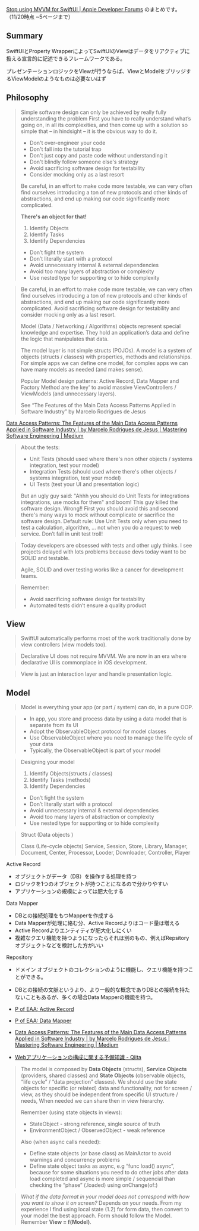 [Stop using MVVM for SwiftUI | Apple Developer Forums](https://developer.apple.com/forums/thread/699003?page=1) のまとめです。（11/20時点 ~5ページまで）

## Summary

SwiftUIとProperty WrapperによってSwiftUIのViewはデータをリアクティブに扱える宣言的に記述できるフレームワークである。

プレゼンテーションロジックをViewが行うならば、ViewとModelをブリッジするViewModelのようなものは必要ないはず

## Philosophy

> Simple software design can only be achieved by really fully understanding the problem First you have to really understand what’s going on, in all its complexities, and then come up with a solution so simple that – in hindsight – it is the obvious way to do it.
>
> - Don't over-engineer your code
> - Don't fall into the tutorial trap
> - Don't just copy and paste code without understanding it
> - Don't blindly follow someone else's strategy
> - Avoid sacrificing software design for testability
> - Consider mocking only as a last resort
>
> Be careful, in an effort to make code more testable, we can very often find ourselves introducing a ton of new protocols and other kinds of abstractions, and end up making our code significantly more complicated.
>
> **There's an object for that!**
>
> 1. Identify Objects
> 2. Identify Tasks
> 3. Identify Dependencies
>
> - Don’t fight the system
> - Don’t literally start with a protocol
> - Avoid unnecessary internal & external dependencies
> - Avoid too many layers of abstraction or complexity
> - Use nested type for supporting or to hide complexity

> Be careful, in an effort to make code more testable, we can very often find ourselves introducing a ton of new protocols and other kinds of abstractions, and end up making our code significantly more complicated. Avoid sacrificing software design for testability and consider mocking only as a last resort.
>
> Model (Data / Networking / Algorithms) objects represent special knowledge and expertise. They hold an application’s data and define the logic that manipulates that data.
>
> The model layer is not simple structs (POJOs). A model is a system of objects (structs / classes) with properties, methods and relationships. For simple apps we can define one model, for complex apps we can have many models as needed (and makes sense).
>
> Popular Model design patterns: Active Record, Data Mapper and Factory Method are the key' to avoid massive ViewControllers / ViewModels (and unnecessary layers).
>
> See “The Features of the Main Data Access Patterns Applied in Software Industry” by Marcelo Rodrigues de Jesus

[Data Access Patterns: The Features of the Main Data Access Patterns Applied in Software Industry | by Marcelo Rodrigues de Jesus | Mastering Software Engineering | Medium](https://medium.com/mastering-software-engineering/data-access-patterns-the-features-of-the-main-data-access-patterns-applied-in-software-industry-6eff86906b4e)

> About the tests:
>
> - Unit Tests (should used where there's non other objects / systems integration, test your model)
> - Integration Tests (should used where there's other objects / systems integration, test your model)
> - UI Tests (test your UI and presentation logic)
>
> But an ugly guy said: "Ahhh you should do Unit Tests for integrations integrations, use mocks for them" and boom! This guy killed the software design. Wrong!! First you should avoid this and second there's many ways to mock without complicate or sacrifice the software design. Default rule: Use Unit Tests only when you need to test a calculation, algorithm, ... not when you do a request to web service. Don’t fall in unit test troll!

> Today developers are obsessed with tests and other ugly thinks. I see projects delayed with lots problems because devs today want to be SOLID and testable.
>
> Agile, SOLID and over testing works like a cancer for development teams.

> Remember:
>
> - Avoid sacrificing software design for testability
> - Automated tests didn’t ensure a quality product

## View

> SwiftUI automatically performs most of the work traditionally done by view controllers (view models too).

> Declarative UI does not require MVVM. We are now in an era where declarative UI is commonplace in iOS development.

> View is just an interaction layer and handle presentation logic.

## Model

> Model is everything your app (or part / system) can do, in a pure OOP.

> - In app, you store and process data by using a data model that is separate from its UI
> - Adopt the ObservableObject protocol for model classes
> - Use ObservableObject where you need to manage the life cycle of your data
> - Typically, the ObservableObject is part of your model

> Designing your model
>
> 1. Identify Objects(structs / classes)
> 2. Identify Tasks (methods)
> 3. Identify Dependencies
>
> - Don’t fight the system
> - Don’t literally start with a protocol
> - Avoid unnecessary internal & external dependencies
> - Avoid too many layers of abstraction or complexity
> - Use nested type for supporting or to hide complexity

> Struct (Data objects )
>
> Class (Life-cycle objects)
> Service, Session, Store, Library, Manager, Document, Center, Processor, Looder, Downloader, Controller, Player

Active Record

* オブジェクトがデータ（DB）を操作する処理を持つ
* ロジックを1つのオブジェクトが持つことになるので分かりやすい
* アプリケーションの規模によっては肥大化する

Data Mapper

* DBとの接続処理をもつMapperを作成する
* Data Mapperが処理に絡む分、Active Recordよりはコード量は増える
* Active Recordよりエンティティが肥大化しにくい
* 複雑なクエリ機能を持つようになったらそれは別のもの、例えばRepsitoryオブジェクトなどを検討した方がいい

Repository

* ドメイン オブジェクトのコレクションのように機能し、クエリ機能を持つことができる。
* DBとの接続の文脈というより、より一般的な概念でありDBとの接続を持たないこともあるが、多くの場合Data Mapperの機能を持つ。

* [P of EAA: Active Record](https://www.martinfowler.com/eaaCatalog/activeRecord.html)
* [P of EAA: Data Mapper](https://martinfowler.com/eaaCatalog/dataMapper.html)
* [Data Access Patterns: The Features of the Main Data Access Patterns Applied in Software Industry | by Marcelo Rodrigues de Jesus | Mastering Software Engineering | Medium](https://medium.com/mastering-software-engineering/data-access-patterns-the-features-of-the-main-data-access-patterns-applied-in-software-industry-6eff86906b4e)
* [Webアプリケーションの構成に関する予備知識 - Qiita](https://qiita.com/okeyaki/items/37eb4b66bd8ef62c1fe8)

> The model is composed by **Data Objects** (structs), **Service Objects** (providers, shared classes) and **State Objects** (observable objects, “life cycle” / “data projection” classes). We should use the state objects for specific (or related) data and functionality, not for screen / view, as they should be independent from specific UI structure / needs, When needed we can share then in view hierarchy.
>
> Remember (using state objects in views):
>
> - StateObject - strong reference, single source of truth
> - EnvironmentObject / ObservedObject - weak reference
>
> Also (when async calls needed):
>
> - Define state objects (or base class) as MainActor to avoid warnings and concurrency problems
> - Define state object tasks as async, e.g “func load() async”, because for some situations you need to do other jobs after data load completed and async is more simple / sequencial than checking the “phase” (.loaded) using onChange(of:)

> *What if the data format in your model does not correspond with how you want to show it on screen?* Depends on your needs. From my experience I find using local state (1.2) for form data, then convert to your model the best approach. Form should follow the Model. Remember **View = f(Model)**.